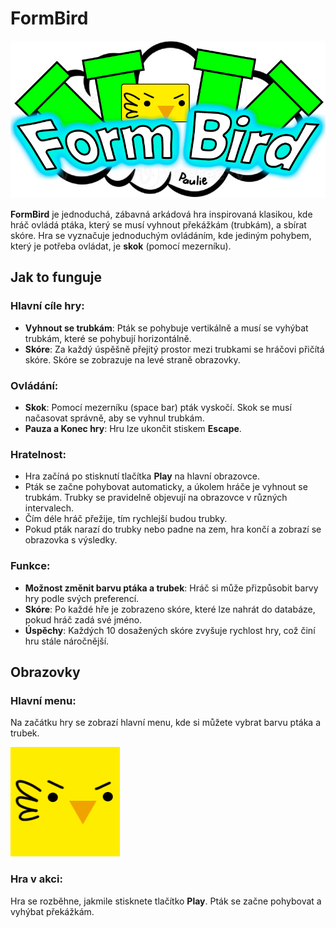 # FormBird

![FormBird Logo](FormBirdLogo.png)

**FormBird** je jednoduchá, zábavná arkádová hra inspirovaná klasikou, kde hráč ovládá ptáka, který se musí vyhnout překážkám (trubkám), a sbírat skóre. Hra se vyznačuje jednoduchým ovládáním, kde jediným pohybem, který je potřeba ovládat, je **skok** (pomocí mezerníku).

## Jak to funguje

### Hlavní cíle hry:
- **Vyhnout se trubkám**: Pták se pohybuje vertikálně a musí se vyhýbat trubkám, které se pohybují horizontálně.
- **Skóre**: Za každý úspěšně přejitý prostor mezi trubkami se hráčovi přičítá skóre. Skóre se zobrazuje na levé straně obrazovky.

### Ovládání:
- **Skok**: Pomocí mezerníku (space bar) pták vyskočí. Skok se musí načasovat správně, aby se vyhnul trubkám.
- **Pauza a Konec hry**: Hru lze ukončit stiskem **Escape**.

### Hratelnost:
- Hra začíná po stisknutí tlačítka **Play** na hlavní obrazovce.
- Pták se začne pohybovat automaticky, a úkolem hráče je vyhnout se trubkám. Trubky se pravidelně objevují na obrazovce v různých intervalech.
- Čím déle hráč přežije, tím rychlejší budou trubky.
- Pokud pták narazí do trubky nebo padne na zem, hra končí a zobrazí se obrazovka s výsledky.

### Funkce:
- **Možnost změnit barvu ptáka a trubek**: Hráč si může přizpůsobit barvy hry podle svých preferencí.
- **Skóre**: Po každé hře je zobrazeno skóre, které lze nahrát do databáze, pokud hráč zadá své jméno.
- **Úspěchy**: Každých 10 dosažených skóre zvyšuje rychlost hry, což činí hru stále náročnější.

## Obrazovky

### Hlavní menu:
Na začátku hry se zobrazí hlavní menu, kde si můžete vybrat barvu ptáka a trubek.

![Hlavní Menu](iconFormBird.png)

### Hra v akci:
Hra se rozběhne, jakmile stisknete tlačítko **Play**. Pták se začne pohybovat a vyhýbat překážkám.
